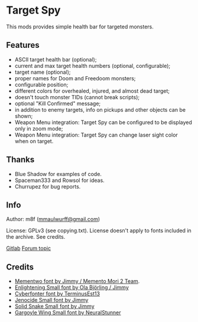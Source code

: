 # Target Spy

This mods provides simple health bar for targeted monsters.

## Features
* ASCII target health bar (optional);
* current and max target health numbers (optional, configurable);
* target name (optional);
* proper names for Doom and Freedoom monsters;
* configurable position;
* different colors for overhealed, injured, and almost dead target;
* doesn't touch monster TIDs (cannot break scripts);
* optional "Kill Confirmed" message;
* in addition to enemy targets, info on pickups and other objects can be shown;
* Weapon Menu integration: Target Spy can be configured to be displayed only in zoom mode;
* Weapon Menu integration: Target Spy can change laser sight color when on target.

## Thanks
* Blue Shadow for examples of code.
* Spaceman333 and Rowsol for ideas.
* Churrupez for bug reports.

## Info

Author: m8f (mmaulwurff@gmail.com)

License: GPLv3 (see copying.txt).
License doesn't apply to fonts included in the archive. See credits.

[Gitlab](https://gitlab.com/mmaulwurff/target-spy)
[Forum topic](https://forum.zdoom.org/viewtopic.php?f=43&t=60784&p=1057216#p1057216)

## Credits
* [Mementwo font by Jimmy / Memento Mori 2 Team](https://forum.zdoom.org/viewtopic.php?f=37&t=33409#p632308).
* [Enlightening Small font by Ola Björling / Jimmy](https://www.realm667.com/index.php/en/font-press/technical)
* [Cyberfonter font by TerminusEst13](https://www.realm667.com/index.php/en/font-press/technical)
* [Jenocide Small font by Jimmy](https://www.realm667.com/index.php/en/font-press/technical)
* [Solid Snake Small font by Jimmy](https://www.realm667.com/index.php/en/font-press/technical)
* [Gargoyle Wing Small font by NeuralStunner](https://www.realm667.com/index.php/en/font-press/medieval)
